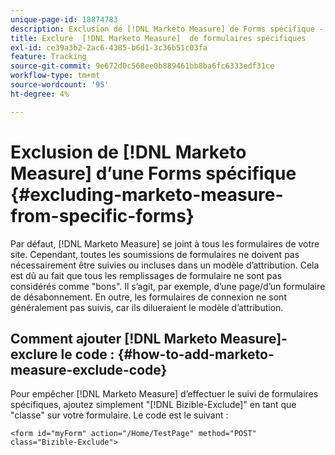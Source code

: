 ```yaml
---
unique-page-id: 18874783
description: Exclusion de [!DNL Marketo Measure] de Forms spécifique - [!DNL Marketo Measure]
title: Exclure  [!DNL Marketo Measure]  de formulaires spécifiques
exl-id: ce39a3b2-2ac6-4385-b6d1-3c36b51c03fa
feature: Tracking
source-git-commit: 9e672d0c568ee0b889461bb8ba6fc6333edf31ce
workflow-type: tm+mt
source-wordcount: '95'
ht-degree: 4%

---
```


# Exclusion de [!DNL Marketo Measure] d’une Forms spécifique {#excluding-marketo-measure-from-specific-forms}

Par défaut, [!DNL Marketo Measure] se joint à tous les formulaires de votre site. Cependant, toutes les soumissions de formulaires ne doivent pas nécessairement être suivies ou incluses dans un modèle d’attribution. Cela est dû au fait que tous les remplissages de formulaire ne sont pas considérés comme &quot;bons&quot;. Il s’agit, par exemple, d’une page/d’un formulaire de désabonnement. En outre, les formulaires de connexion ne sont généralement pas suivis, car ils dilueraient le modèle d’attribution.

## Comment ajouter [!DNL Marketo Measure]-exclure le code :  {#how-to-add-marketo-measure-exclude-code}

Pour empêcher [!DNL Marketo Measure] d’effectuer le suivi de formulaires spécifiques, ajoutez simplement &quot;[!DNL Bizible-Exclude]&quot; en tant que &quot;classe&quot; sur votre formulaire. Le code est le suivant :

`<form id="myForm" action="/Home/TestPage" method="POST" class="Bizible-Exclude">`
